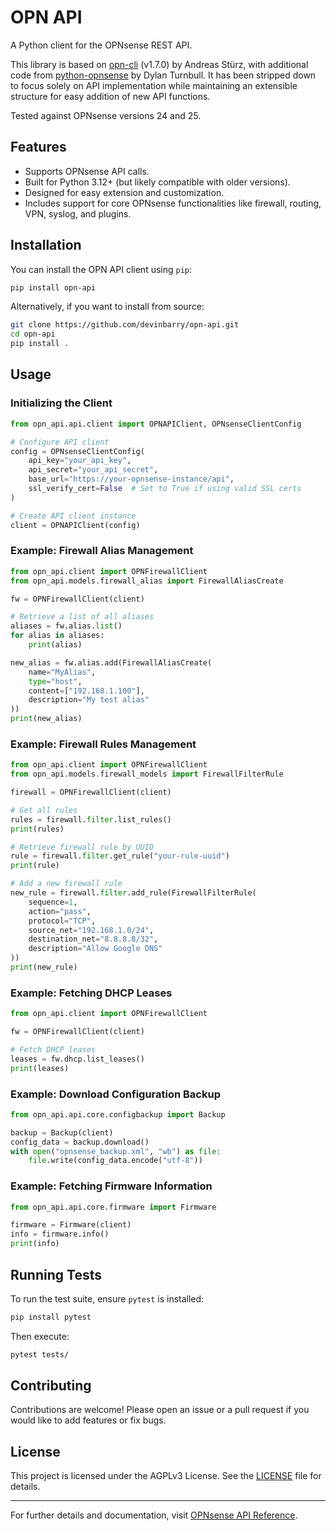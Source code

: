 # OPN API

A Python client for the OPNsense REST API.

This library is based on [opn-cli](https://github.com/andreas-stuerz/opn-cli) (v1.7.0) by Andreas Stürz, with additional code from [python-opnsense](https://github.com/turnbros/python-opnsense) by Dylan Turnbull.
It has been stripped down to focus solely on API implementation while maintaining an extensible structure for easy addition of new API functions.

Tested against OPNsense versions 24 and 25.

## Features
- Supports OPNsense API calls.
- Built for Python 3.12+ (but likely compatible with older versions).
- Designed for easy extension and customization.
- Includes support for core OPNsense functionalities like firewall, routing, VPN, syslog, and plugins.

## Installation

You can install the OPN API client using `pip`:

```sh
pip install opn-api
```

Alternatively, if you want to install from source:

```sh
git clone https://github.com/devinbarry/opn-api.git
cd opn-api
pip install .
```

## Usage

### Initializing the Client

```python
from opn_api.api.client import OPNAPIClient, OPNsenseClientConfig

# Configure API client
config = OPNsenseClientConfig(
    api_key="your_api_key",
    api_secret="your_api_secret",
    base_url="https://your-opnsense-instance/api",
    ssl_verify_cert=False  # Set to True if using valid SSL certs
)

# Create API client instance
client = OPNAPIClient(config)
```

### Example: Firewall Alias Management

```python
from opn_api.client import OPNFirewallClient
from opn_api.models.firewall_alias import FirewallAliasCreate

fw = OPNFirewallClient(client)

# Retrieve a list of all aliases
aliases = fw.alias.list()
for alias in aliases:
    print(alias)

new_alias = fw.alias.add(FirewallAliasCreate(
    name="MyAlias",
    type="host",
    content=["192.168.1.100"],
    description="My test alias"
))
print(new_alias)
```

### Example: Firewall Rules Management

```python
from opn_api.client import OPNFirewallClient
from opn_api.models.firewall_models import FirewallFilterRule

firewall = OPNFirewallClient(client)

# Get all rules
rules = firewall.filter.list_rules()
print(rules)

# Retrieve firewall rule by UUID
rule = firewall.filter.get_rule("your-rule-uuid")
print(rule)

# Add a new firewall rule
new_rule = firewall.filter.add_rule(FirewallFilterRule(
    sequence=1,
    action="pass",
    protocol="TCP",
    source_net="192.168.1.0/24",
    destination_net="8.8.8.8/32",
    description="Allow Google DNS"
))
print(new_rule)
```

### Example: Fetching DHCP Leases

```python
from opn_api.client import OPNFirewallClient

fw = OPNFirewallClient(client)

# Fetch DHCP leases
leases = fw.dhcp.list_leases()
print(leases)
```

### Example: Download Configuration Backup

```python
from opn_api.api.core.configbackup import Backup

backup = Backup(client)
config_data = backup.download()
with open("opnsense_backup.xml", "wb") as file:
    file.write(config_data.encode("utf-8"))
```

### Example: Fetching Firmware Information

```python
from opn_api.api.core.firmware import Firmware

firmware = Firmware(client)
info = firmware.info()
print(info)
```

## Running Tests

To run the test suite, ensure `pytest` is installed:

```sh
pip install pytest
```

Then execute:

```sh
pytest tests/
```

## Contributing

Contributions are welcome! Please open an issue or a pull request if you would like to add features or fix bugs.

## License

This project is licensed under the AGPLv3 License. See the [LICENSE](LICENSE) file for details.

---

For further details and documentation, visit [OPNsense API Reference](https://docs.opnsense.org/development/api.html).

